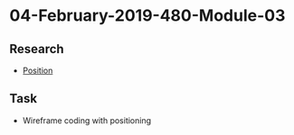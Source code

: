 # 04-February-2019-480-Module-03

## Research

- [Position](https://css-tricks.com/almanac/properties/p/position/)

## Task 

- Wireframe coding with positioning
